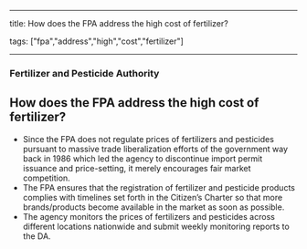 
---

title: How does the FPA address the high cost of fertilizer?

tags: ["fpa","address","high","cost","fertilizer"]

---

### Fertilizer and Pesticide Authority

## How does the FPA address the high cost of fertilizer?


 - Since the FPA does not regulate prices of fertilizers and pesticides pursuant to massive trade liberalization efforts of the government way back in 1986 which led the agency to discontinue import permit issuance and price-setting, it merely encourages fair market competition. 
 - The FPA ensures that the registration of fertilizer and pesticide products complies with timelines set forth in the Citizen’s Charter so that more brands/products become available in the market as soon as possible. 
 - The agency monitors the prices of fertilizers and pesticides across different locations nationwide and submit weekly monitoring reports to the DA.
